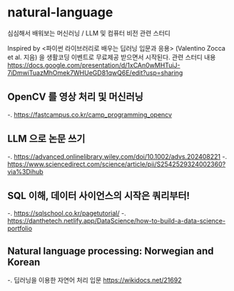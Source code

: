 # natural-language
심심해서 배워보는 머신러닝 / LLM 및 컴퓨터 비전 관련 스터디 

Inspired by <파이썬 라이브러리로 배우는 딥러닝 입문과 응용> (Valentino Zocca et al. 지음) 을 생활코딩 이벤트로 무료제공 받으면서 시작된다. 
관련 스터디 내용 
https://docs.google.com/presentation/d/1xCAn0wMHTuiJ-7iDmwiTuazMhOmek7WHUeGD81qwQ6E/edit?usp=sharing


## OpenCV 를 영상 처리 및 머신러닝
-. https://fastcampus.co.kr/camp_programming_opencv



## LLM 으로 논문 쓰기 
-. https://advanced.onlinelibrary.wiley.com/doi/10.1002/advs.202408221
-. https://www.sciencedirect.com/science/article/pii/S2542529324002360?via%3Dihub



## SQL 이해, 데이터 사이언스의 시작은 쿼리부터! 
-. https://sqlschool.co.kr/pagetutorial/
-. https://danthetech.netlify.app/DataScience/how-to-build-a-data-science-portfolio



## Natural language processing: Norwegian and Korean 
-. 딥러닝을 이용한 자연어 처리 입문 https://wikidocs.net/21692
